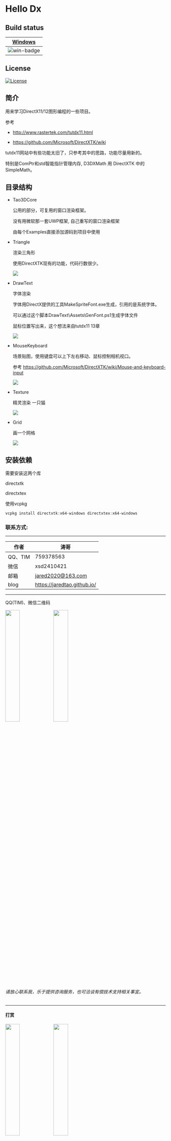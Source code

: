 # Hello Dx
## Build status

|[Windows][win-link] |
| :---------------: |
| ![win-badge]      |

[win-badge]: https://ci.appveyor.com/api/projects/status/gup0dy0cc2d25m7o?svg=true "AppVeyor build status"
[win-link]: https://ci.appveyor.com/project/jiawentao/hellodirectx "AppVeyor build status"

## License
[![License](https://img.shields.io/badge/license-MIT-blue.svg)](https://github.com/wentaojia2014/HelloDirectX/blob/master/LICENSE)

## 简介

用来学习DirectX11/12图形编程的一些项目。

参考

* http://www.rastertek.com/tutdx11.html

* https://github.com/Microsoft/DirectXTK/wiki

tutdx11网站中有些功能太旧了，只参考其中的思路，功能尽量用新的。

特别是ComPtr和std智能指针管理内存, D3DXMath 用 DirectXTK 中的SimpleMath。

## 目录结构

- Tao3DCore

  公用的部分，可复用的窗口渲染框架。

  没有用微软那一套UWP框架, 自己重写的窗口渲染框架

  由每个Examples直接添加源码到项目中使用



- Triangle

  渲染三角形
    
  使用DirectXTK现有的功能，代码行数很少。
  
  ![](DemoImages/Triangle.png)

- DrawText

  字体渲染

  字体用DirectX提供的工具MakeSpriteFont.exe生成，引用的是系统字体。

  可以通过这个脚本DrawText\Assets\GenFont.ps1生成字体文件

  鼠标位置写出来，这个想法来自tutdx11 13章

	![](DemoImages/DrawText.png)

- MouseKeyboard

  场景贴图，使用键盘可以上下左右移动、鼠标控制相机视口。
  
  参考 https://github.com/Microsoft/DirectXTK/wiki/Mouse-and-keyboard-input

   ![](DemoImages/MouseKeyboard.png)

- Texture
    
    精灵渲染 一只猫
    
    ![](DemoImages/Texture.png)

- Grid
	
	画一个网格

	![](DemoImages/Grid.png)

## 安装依赖

需要安装这两个库

directxtk 

directxtex


 使用vcpkg

  ```powershell
  vcpkg install directxtk:x64-windows directxtex:x64-windows
  ```

### 联系方式:

***

| 作者 | 涛哥                           |
| ---- | -------------------------------- |
| QQ、TIM   | 759378563                      |
| 微信 | xsd2410421                       |
| 邮箱 | jared2020@163.com                |
| blog | https://jaredtao.github.io/ |

***

QQ(TIM)、微信二维码

<img src="https://github.com/jaredtao/jaredtao.github.io/blob/master/img/qq_connect.jpg?raw=true" width="30%" height="30%" /><img src="https://github.com/jaredtao/jaredtao.github.io/blob/master/img/weixin_connect.jpg?raw=true" width="30%" height="30%" />


###### 请放心联系我，乐于提供咨询服务，也可洽谈有偿技术支持相关事宜。

***
#### **打赏**
<img src="https://github.com/jaredtao/jaredtao.github.io/blob/master/img/weixin.jpg?raw=true" width="30%" height="30%" /><img src="https://github.com/jaredtao/jaredtao.github.io/blob/master/img/zhifubao.jpg?raw=true" width="30%" height="30%" />

###### 觉得分享的内容还不错, 就请作者喝杯奶茶吧~~
***
